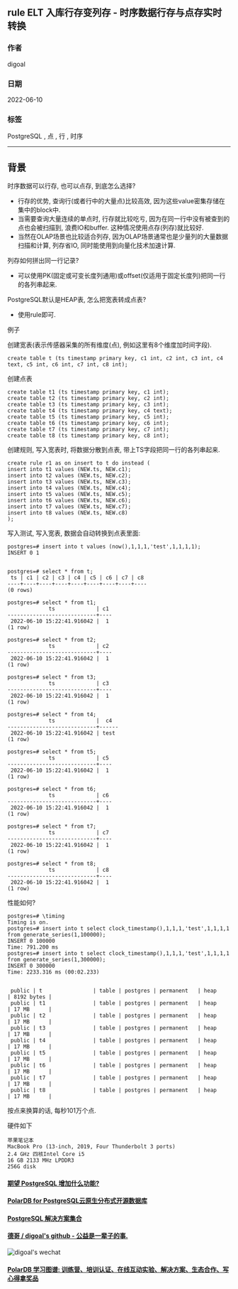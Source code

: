 ## rule ELT 入库行存变列存 - 时序数据行存与点存实时转换       
          
### 作者          
digoal          
          
### 日期          
2022-06-10          
          
### 标签          
PostgreSQL , 点 , 行 , 时序     
          
----          
          
## 背景    
  
时序数据可以行存, 也可以点存, 到底怎么选择?    
- 行存的优势, 查询行(或者行中的大量点)比较高效, 因为这些value密集存储在集中的block中.    
- 当需要查询大量连续的单点时, 行存就比较吃亏, 因为在同一行中没有被查到的点也会被扫描到, 浪费IO和buffer. 这种情况使用点存(列存)就比较好.    
- 当然在OLAP场景也比较适合列存, 因为OLAP场景通常也是少量列的大量数据扫描和计算, 列存省IO, 同时能使用到向量化技术加速计算.    
  
列存如何拼出同一行记录?   
- 可以使用PK(固定或可变长度列通用)或offset(仅适用于固定长度列)把同一行的各列串起来.    
  
PostgreSQL默认是HEAP表, 怎么把宽表转成点表?    
- 使用rule即可.  
  
例子  
  
创建宽表(表示传感器采集的所有维度(点), 例如这里有8个维度加时间字段).   
```  
create table t (ts timestamp primary key, c1 int, c2 int, c3 int, c4 text, c5 int, c6 int, c7 int, c8 int);  
```  
  
创建点表  
```  
create table t1 (ts timestamp primary key, c1 int);  
create table t2 (ts timestamp primary key, c2 int);  
create table t3 (ts timestamp primary key, c3 int);  
create table t4 (ts timestamp primary key, c4 text);  
create table t5 (ts timestamp primary key, c5 int);  
create table t6 (ts timestamp primary key, c6 int);  
create table t7 (ts timestamp primary key, c7 int);  
create table t8 (ts timestamp primary key, c8 int);  
```  
  
创建规则, 写入宽表时, 将数据分散到点表, 带上TS字段把同一行的各列串起来.   
```  
create rule r1 as on insert to t do instead (  
insert into t1 values (NEW.ts, NEW.c1);  
insert into t2 values (NEW.ts, NEW.c2);  
insert into t3 values (NEW.ts, NEW.c3);  
insert into t4 values (NEW.ts, NEW.c4);  
insert into t5 values (NEW.ts, NEW.c5);  
insert into t6 values (NEW.ts, NEW.c6);  
insert into t7 values (NEW.ts, NEW.c7);  
insert into t8 values (NEW.ts, NEW.c8)  
);  
```  
  
写入测试, 写入宽表, 数据会自动转换到点表里面:  
  
```  
postgres=# insert into t values (now(),1,1,1,'test',1,1,1,1);  
INSERT 0 1  
  
  
postgres=# select * from t;  
 ts | c1 | c2 | c3 | c4 | c5 | c6 | c7 | c8   
----+----+----+----+----+----+----+----+----  
(0 rows)  
  
postgres=# select * from t1;  
             ts             | c1   
----------------------------+----  
 2022-06-10 15:22:41.916042 |  1  
(1 row)  
  
postgres=# select * from t2;  
             ts             | c2   
----------------------------+----  
 2022-06-10 15:22:41.916042 |  1  
(1 row)  
  
postgres=# select * from t3;  
             ts             | c3   
----------------------------+----  
 2022-06-10 15:22:41.916042 |  1  
(1 row)  
  
postgres=# select * from t4;  
             ts             |  c4    
----------------------------+------  
 2022-06-10 15:22:41.916042 | test  
(1 row)  
  
postgres=# select * from t5;  
             ts             | c5   
----------------------------+----  
 2022-06-10 15:22:41.916042 |  1  
(1 row)  
  
postgres=# select * from t6;  
             ts             | c6   
----------------------------+----  
 2022-06-10 15:22:41.916042 |  1  
(1 row)  
  
postgres=# select * from t7;  
             ts             | c7   
----------------------------+----  
 2022-06-10 15:22:41.916042 |  1  
(1 row)  
  
postgres=# select * from t8;  
             ts             | c8   
----------------------------+----  
 2022-06-10 15:22:41.916042 |  1  
(1 row)  
```  
  
性能如何?  
```  
postgres=# \timing  
Timing is on.  
postgres=# insert into t select clock_timestamp(),1,1,1,'test',1,1,1,1 from generate_series(1,100000);  
INSERT 0 100000  
Time: 791.200 ms  
postgres=# insert into t select clock_timestamp(),1,1,1,'test',1,1,1,1 from generate_series(1,300000);  
INSERT 0 300000  
Time: 2233.316 ms (00:02.233)  
  
  
 public | t                | table | postgres | permanent   | heap          | 8192 bytes |   
 public | t1               | table | postgres | permanent   | heap          | 17 MB      |   
 public | t2               | table | postgres | permanent   | heap          | 17 MB      |   
 public | t3               | table | postgres | permanent   | heap          | 17 MB      |   
 public | t4               | table | postgres | permanent   | heap          | 17 MB      |   
 public | t5               | table | postgres | permanent   | heap          | 17 MB      |   
 public | t6               | table | postgres | permanent   | heap          | 17 MB      |   
 public | t7               | table | postgres | permanent   | heap          | 17 MB      |   
 public | t8               | table | postgres | permanent   | heap          | 17 MB      |   
```  
  
按点来换算的话, 每秒101万个点.     
  
硬件如下  
```  
苹果笔记本   
MacBook Pro (13-inch, 2019, Four Thunderbolt 3 ports)   
2.4 GHz 四核Intel Core i5   
16 GB 2133 MHz LPDDR3   
256G disk   
```  
  
  
#### [期望 PostgreSQL 增加什么功能?](https://github.com/digoal/blog/issues/76 "269ac3d1c492e938c0191101c7238216")
  
  
#### [PolarDB for PostgreSQL云原生分布式开源数据库](https://github.com/ApsaraDB/PolarDB-for-PostgreSQL "57258f76c37864c6e6d23383d05714ea")
  
  
#### [PostgreSQL 解决方案集合](https://yq.aliyun.com/topic/118 "40cff096e9ed7122c512b35d8561d9c8")
  
  
#### [德哥 / digoal's github - 公益是一辈子的事.](https://github.com/digoal/blog/blob/master/README.md "22709685feb7cab07d30f30387f0a9ae")
  
  
![digoal's wechat](../pic/digoal_weixin.jpg "f7ad92eeba24523fd47a6e1a0e691b59")
  
  
#### [PolarDB 学习图谱: 训练营、培训认证、在线互动实验、解决方案、生态合作、写心得拿奖品](https://www.aliyun.com/database/openpolardb/activity "8642f60e04ed0c814bf9cb9677976bd4")
  
